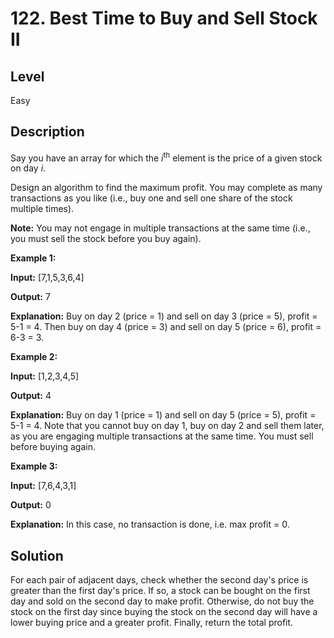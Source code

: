 # 122. Best Time to Buy and Sell Stock II
## Level
Easy

## Description
Say you have an array for which the *i*<sup>th</sup> element is the price of a given stock on day *i*.

Design an algorithm to find the maximum profit. You may complete as many transactions as you like (i.e., buy one and sell one share of the stock multiple times).

**Note:** You may not engage in multiple transactions at the same time (i.e., you must sell the stock before you buy again).

**Example 1:**

**Input:** [7,1,5,3,6,4]

**Output:** 7

**Explanation:** Buy on day 2 (price = 1) and sell on day 3 (price = 5), profit = 5-1 = 4. Then buy on day 4 (price = 3) and sell on day 5 (price = 6), profit = 6-3 = 3.

**Example 2:**

**Input:** [1,2,3,4,5]

**Output:** 4

**Explanation:** Buy on day 1 (price = 1) and sell on day 5 (price = 5), profit = 5-1 = 4. Note that you cannot buy on day 1, buy on day 2 and sell them later, as you are engaging multiple transactions at the same time. You must sell before buying again.

**Example 3:**

**Input:** [7,6,4,3,1]

**Output:** 0

**Explanation:** In this case, no transaction is done, i.e. max profit = 0.

## Solution
For each pair of adjacent days, check whether the second day's price is greater than the first day's price. If so, a stock can be bought on the first day and sold on the second day to make profit. Otherwise, do not buy the stock on the first day since buying the stock on the second day will have a lower buying price and a greater profit. Finally, return the total profit.
